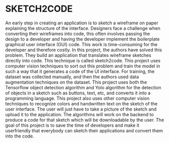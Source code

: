 # SKETCH2CODE

An early step in creating an application is to sketch a wireframe on paper explaining
the structure of the interface. Designers face a challenge when converting their
wireframes into code, this often involves passing the design to a developer and having
the developer implement the boilerplate graphical user interface (GUI) code. This work
is time-consuming for the developer and therefore costly. In this project, the authors
have solved this problem. They build an application that translates wireframe sketches
directly into code. This technique is called sketch2code. This project uses computer
vision techniques to sort out this problem and train the model in such a way that it
generates a code of the UI interface. For training, the dataset was collected manually,
and then the authors used data augmentation techniques on the dataset. This project
uses both the Tensorflow object detection algorithm and Yolo algorithm for the
detection of objects in a sketch such as buttons, text, etc, and converts it into a
programming language. This project also uses other computer vision techniques to
recognize colors and handwritten text on the sketch of the user interface. The user will
just have to take a picture of the sketch and upload it to the application. The algorithms
will work on the backend to produce a code for that sketch which will be downloadable
by the user. The goal of this project is to save the time of developers and make it userfriendly that everybody can sketch their applications and convert them into the code.
